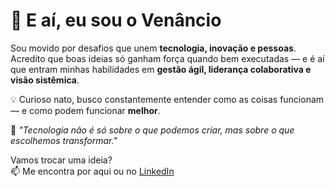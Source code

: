 # 👋 E aí, eu sou o Venâncio

Sou movido por desafios que unem **tecnologia, inovação e pessoas**. Acredito que boas ideias só ganham força quando bem executadas — e é aí que entram minhas habilidades em **gestão ágil, liderança colaborativa e visão sistêmica**.

💡 Curioso nato, busco constantemente entender como as coisas funcionam — e como podem funcionar **melhor**.

🧠 _"Tecnologia não é só sobre o que podemos criar, mas sobre o que escolhemos transformar."_

Vamos trocar uma ideia?  
📫 Me encontra por aqui ou no [LinkedIn](https://www.linkedin.com/in/venancio-oliveira/)

<!--
**venanciolvr/venanciolvr** is a ✨ _special_ ✨ repository because its `README.md` (this file) appears on your GitHub profile.


